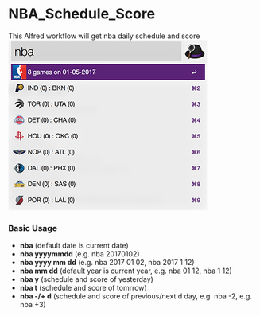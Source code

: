 # NBA_Schedule_Score
This Alfred workflow will get nba daily schedule and score
![alt text](https://github.com/ChrisXi/NBA_Schedule_Score/blob/master/sc.png "result pic")

### Basic Usage
+ **nba**            (default date is current date)  
+ **nba yyyymmdd**   (e.g. nba 20170102)  
+ **nba yyyy mm dd** (e.g. nba 2017 01 02, nba 2017 1 12)  
+ **nba mm dd**      (default year is current year, e.g. nba 01 12, nba 1 12)  
+ **nba y**          (schedule and score of yesterday) 
+ **nba t**          (schedule and score of tomrrow)  
+ **nba -/+ d**      (schedule and score of previous/next d day, e.g. nba -2, e.g. nba +3)  


